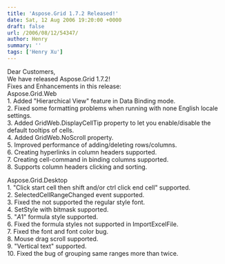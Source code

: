 ```yaml
---
title: 'Aspose.Grid 1.7.2 Released!'
date: Sat, 12 Aug 2006 19:20:00 +0000
draft: false
url: /2006/08/12/54347/
author: Henry
summary: ''
tags: ['Henry Xu']
---
```


Dear Customers,  
We have released Aspose.Grid 1.7.2!  
Fixes and Enhancements in this release:  
Aspose.Grid.Web  
1\. Added "Hierarchical View" feature in Data Binding mode.  
2\. Fixed some formatting problems when running with none English locale settings.  
3\. Added GridWeb.DisplayCellTip property to let you enable/disable the default tooltips of cells.  
4\. Added GridWeb.NoScroll property.  
5\. Improved performance of adding/deleting rows/columns.  
6\. Creating hyperlinks in column headers supported.  
7\. Creating cell-command in binding columns supported.  
8\. Supports column headers clicking and sorting.

Aspose.Grid.Desktop  
1\. "Click start cell then shift and/or ctrl click end cell" supported.  
2\. SelectedCellRangeChanged event supported.  
3\. Fixed the not supported the regular style font.  
4\. SetStyle with bitmask supported.  
5\. "$A$1" formula style supported.  
6\. Fixed the formula styles not supported in ImportExcelFile.  
7\. Fixed the font and font color bug.  
8\. Mouse drag scroll supported.  
9\. "Vertical text" supported.  
10\. Fixed the bug of grouping same ranges more than twice.







